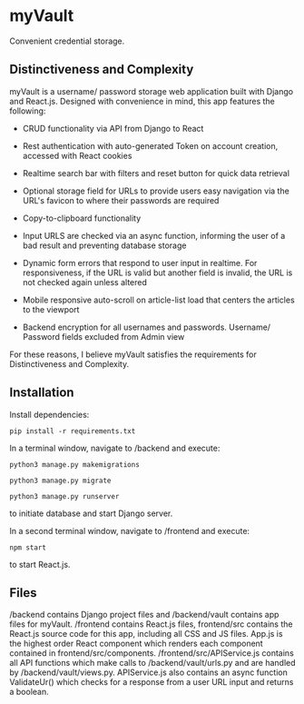 # myVault

Convenient credential storage.

## Distinctiveness and Complexity

myVault is a username/ password storage web application built with Django and React.js. Designed with convenience in mind, this app features the following:

- CRUD functionality via API from Django to React

- Rest authentication with auto-generated Token on account creation, accessed with React cookies

- Realtime search bar with filters and reset button for quick data retrieval

- Optional storage field for URLs to provide users easy navigation via the URL's favicon to where their passwords are required

- Copy-to-clipboard functionality

- Input URLS are checked via an async function, informing the user of a bad result and preventing database storage

- Dynamic form errors that respond to user input in realtime. For responsiveness, if the URL is valid but another field is invalid, the URL is not checked again unless altered

- Mobile responsive auto-scroll on article-list load that centers the articles to the viewport

- Backend encryption for all usernames and passwords. Username/ Password fields excluded from Admin view

For these reasons, I believe myVault satisfies the requirements for Distinctiveness and Complexity.

## Installation

Install dependencies:

`pip install -r requirements.txt`

In a terminal window, navigate to /backend and execute:

`python3 manage.py makemigrations`

`python3 manage.py migrate`

`python3 manage.py runserver`

to initiate database and start Django server.

In a second terminal window, navigate to /frontend and execute:

`npm start`

to start React.js.

## Files

/backend contains Django project files and /backend/vault contains app files for myVault. /frontend contains React.js files, frontend/src contains the React.js source code for this app, including all CSS and JS files. App.js is the highest order React component which renders each component contained in frontend/src/components. /frontend/src/APIService.js contains all API functions which make calls to /backend/vault/urls.py and are handled by /backend/vault/views.py. APIService.js also contains an async function ValidateUr() which checks for a response from a user URL input and returns a boolean.
